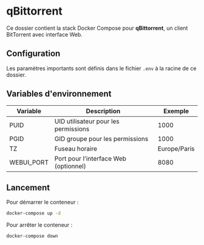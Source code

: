 
# qBittorrent

Ce dossier contient la stack Docker Compose pour **qBittorrent**, un client BitTorrent avec interface Web.

## Configuration

Les paramètres importants sont définis dans le fichier `.env` à la racine de ce dossier.

## Variables d'environnement

| Variable    | Description                             | Exemple       |
|-------------|---------------------------------------|---------------|
| PUID        | UID utilisateur pour les permissions  | 1000          |
| PGID        | GID groupe pour les permissions       | 1000          |
| TZ          | Fuseau horaire                       | Europe/Paris  |
| WEBUI_PORT  | Port pour l'interface Web (optionnel) | 8080          |

## Lancement

Pour démarrer le conteneur :

```bash
docker-compose up -d
```

Pour arrêter le conteneur :

```bash
docker-compose down
```
